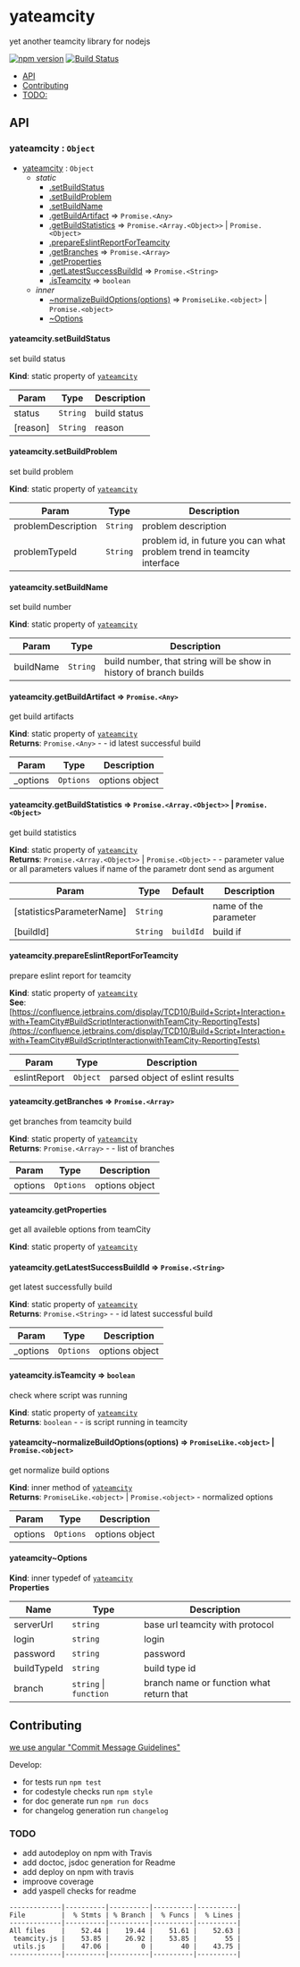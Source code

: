 # yateamcity
yet another teamcity library for nodejs

[![npm version](https://badge.fury.io/js/yateamcity.svg)](https://www.npmjs.com/package/yateamcity)
[![Build Status](https://travis-ci.org/akaguny/yateamcity.svg?branch=master)](https://travis-ci.org/akaguny/yateamcity)

<!-- START doctoc generated TOC please keep comment here to allow auto update -->
<!-- DON'T EDIT THIS SECTION, INSTEAD RE-RUN doctoc TO UPDATE -->


- [API](#api)
- [Contributing](#contributing)
- [TODO:](#todo)

<!-- END doctoc generated TOC please keep comment here to allow auto update -->
## API
<!-- START jsdoc-md-embedded -->
<a name="module_yateamcity"></a>

### yateamcity : <code>Object</code>

* [yateamcity](#module_yateamcity) : <code>Object</code>
    * _static_
        * [.setBuildStatus](#module_yateamcity.setBuildStatus)
        * [.setBuildProblem](#module_yateamcity.setBuildProblem)
        * [.setBuildName](#module_yateamcity.setBuildName)
        * [.getBuildArtifact](#module_yateamcity.getBuildArtifact) ⇒ <code>Promise.&lt;Any&gt;</code>
        * [.getBuildStatistics](#module_yateamcity.getBuildStatistics) ⇒ <code>Promise.&lt;Array.&lt;Object&gt;&gt;</code> \| <code>Promise.&lt;Object&gt;</code>
        * [.prepareEslintReportForTeamcity](#module_yateamcity.prepareEslintReportForTeamcity)
        * [.getBranches](#module_yateamcity.getBranches) ⇒ <code>Promise.&lt;Array&gt;</code>
        * [.getProperties](#module_yateamcity.getProperties)
        * [.getLatestSuccessBuildId](#module_yateamcity.getLatestSuccessBuildId) ⇒ <code>Promise.&lt;String&gt;</code>
        * [.isTeamcity](#module_yateamcity.isTeamcity) ⇒ <code>boolean</code>
    * _inner_
        * [~normalizeBuildOptions(options)](#module_yateamcity..normalizeBuildOptions) ⇒ <code>PromiseLike.&lt;object&gt;</code> \| <code>Promise.&lt;object&gt;</code>
        * [~Options](#module_yateamcity..Options)

<a name="module_yateamcity.setBuildStatus"></a>

#### yateamcity.setBuildStatus
set build status

**Kind**: static property of [<code>yateamcity</code>](#module_yateamcity)  

| Param | Type | Description |
| --- | --- | --- |
| status | <code>String</code> | build status |
| [reason] | <code>String</code> | reason |

<a name="module_yateamcity.setBuildProblem"></a>

#### yateamcity.setBuildProblem
set build problem

**Kind**: static property of [<code>yateamcity</code>](#module_yateamcity)  

| Param | Type | Description |
| --- | --- | --- |
| problemDescription | <code>String</code> | problem description |
| problemTypeId | <code>String</code> | problem id, in future you can what problem trend in teamcity interface |

<a name="module_yateamcity.setBuildName"></a>

#### yateamcity.setBuildName
set build number

**Kind**: static property of [<code>yateamcity</code>](#module_yateamcity)  

| Param | Type | Description |
| --- | --- | --- |
| buildName | <code>String</code> | build number, that string will be show in history of branch builds |

<a name="module_yateamcity.getBuildArtifact"></a>

#### yateamcity.getBuildArtifact ⇒ <code>Promise.&lt;Any&gt;</code>
get build artifacts

**Kind**: static property of [<code>yateamcity</code>](#module_yateamcity)  
**Returns**: <code>Promise.&lt;Any&gt;</code> - - id latest successful build  

| Param | Type | Description |
| --- | --- | --- |
| _options | <code>Options</code> | options object |

<a name="module_yateamcity.getBuildStatistics"></a>

#### yateamcity.getBuildStatistics ⇒ <code>Promise.&lt;Array.&lt;Object&gt;&gt;</code> \| <code>Promise.&lt;Object&gt;</code>
get build statistics

**Kind**: static property of [<code>yateamcity</code>](#module_yateamcity)  
**Returns**: <code>Promise.&lt;Array.&lt;Object&gt;&gt;</code> \| <code>Promise.&lt;Object&gt;</code> - - parameter value or all parameters values if name of the parametr dont send as argument  

| Param | Type | Default | Description |
| --- | --- | --- | --- |
| [statisticsParameterName] | <code>String</code> |  | name of the parameter |
| [buildId] | <code>String</code> | <code>buildId</code> | build if |

<a name="module_yateamcity.prepareEslintReportForTeamcity"></a>

#### yateamcity.prepareEslintReportForTeamcity
prepare eslint report for teamcity

**Kind**: static property of [<code>yateamcity</code>](#module_yateamcity)  
**See**: [https://confluence.jetbrains.com/display/TCD10/Build+Script+Interaction+with+TeamCity#BuildScriptInteractionwithTeamCity-ReportingTests](https://confluence.jetbrains.com/display/TCD10/Build+Script+Interaction+with+TeamCity#BuildScriptInteractionwithTeamCity-ReportingTests)  

| Param | Type | Description |
| --- | --- | --- |
| eslintReport | <code>Object</code> | parsed object of eslint results |

<a name="module_yateamcity.getBranches"></a>

#### yateamcity.getBranches ⇒ <code>Promise.&lt;Array&gt;</code>
get branches from teamcity build

**Kind**: static property of [<code>yateamcity</code>](#module_yateamcity)  
**Returns**: <code>Promise.&lt;Array&gt;</code> - - list of branches  

| Param | Type | Description |
| --- | --- | --- |
| options | <code>Options</code> | options object |

<a name="module_yateamcity.getProperties"></a>

#### yateamcity.getProperties
get all availeble options from teamCity

**Kind**: static property of [<code>yateamcity</code>](#module_yateamcity)  
<a name="module_yateamcity.getLatestSuccessBuildId"></a>

#### yateamcity.getLatestSuccessBuildId ⇒ <code>Promise.&lt;String&gt;</code>
get latest successfully build

**Kind**: static property of [<code>yateamcity</code>](#module_yateamcity)  
**Returns**: <code>Promise.&lt;String&gt;</code> - - id latest successful build  

| Param | Type | Description |
| --- | --- | --- |
| _options | <code>Options</code> | options object |

<a name="module_yateamcity.isTeamcity"></a>

#### yateamcity.isTeamcity ⇒ <code>boolean</code>
check where script was running

**Kind**: static property of [<code>yateamcity</code>](#module_yateamcity)  
**Returns**: <code>boolean</code> - - is script running in teamcity  
<a name="module_yateamcity..normalizeBuildOptions"></a>

#### yateamcity~normalizeBuildOptions(options) ⇒ <code>PromiseLike.&lt;object&gt;</code> \| <code>Promise.&lt;object&gt;</code>
get normalize build options

**Kind**: inner method of [<code>yateamcity</code>](#module_yateamcity)  
**Returns**: <code>PromiseLike.&lt;object&gt;</code> \| <code>Promise.&lt;object&gt;</code> - normalized options  

| Param | Type | Description |
| --- | --- | --- |
| options | <code>Options</code> | options object |

<a name="module_yateamcity..Options"></a>

#### yateamcity~Options
**Kind**: inner typedef of [<code>yateamcity</code>](#module_yateamcity)  
**Properties**

| Name | Type | Description |
| --- | --- | --- |
| serverUrl | <code>string</code> | base url teamcity with protocol |
| login | <code>string</code> | login |
| password | <code>string</code> | password |
| buildTypeId | <code>string</code> | build type id |
| branch | <code>string</code> \| <code>function</code> | branch name or function what return that |


<!-- END jsdoc-md-embedded -->

## Contributing
[we use angular "Commit Message Guidelines"](https://github.com/angular/angular/blob/master/CONTRIBUTING.md#commit)

Develop:
* for tests run `npm test`
* for codestyle checks run `npm style`
* for doc generate run `npm run docs`
* for changelog generation run `changelog`

### TODO
* add autodeploy on npm with Travis
* add doctoc, jsdoc generation for Readme
* add deploy on npm with travis
* improove coverage
* add yaspell checks for readme
```
-------------|----------|----------|----------|----------|
File         |  % Stmts | % Branch |  % Funcs |  % Lines |
-------------|----------|----------|----------|----------|
All files    |    52.44 |    19.44 |    51.61 |    52.63 |
 teamcity.js |    53.85 |    26.92 |    53.85 |       55 |
 utils.js    |    47.06 |        0 |       40 |    43.75 |
-------------|----------|----------|----------|----------|
```